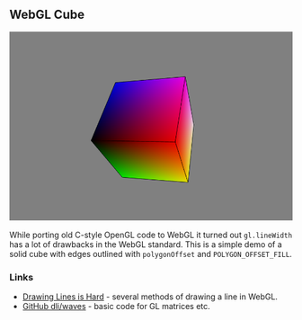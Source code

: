 
## WebGL Cube

![WebGL Cube Screenshot](images/WebGlCubeScreenshot2.png)

While porting old C-style OpenGL code to WebGL it turned out `gl.lineWidth` has a lot of drawbacks in the WebGL standard. This is a simple demo of a solid cube with edges outlined with `polygonOffset` and `POLYGON_OFFSET_FILL`.

### Links

* [Drawing Lines is Hard](https://mattdesl.svbtle.com/drawing-lines-is-hard) - several methods of drawing a line in WebGL.
* [GitHub dli/waves](https://github.com/dli/waves) - basic code for GL matrices etc.
